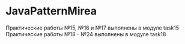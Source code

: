 # JavaPatternMirea
Практические работы №15, №16 и №17 выполнены в модуле task15 
Практические работы №18 - №24 выполнены в модуле task18